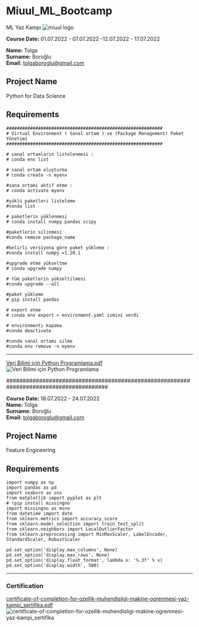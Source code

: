 
# Miuul_ML_Bootcamp
ML Yaz Kampı 
![miuul logo](https://user-images.githubusercontent.com/46046034/181748448-3fe39a17-a6f0-44b6-bfa8-322760b3b4a6.png)


**Course Date:** 01.07.2022 - 07.07.2022 -12.07.2022 - 17.07.2022 

**Name:** Tolga  
**Surname:** Boroğlu  
**Email:** tolgaboroglu@gmail.com  



## Project Name
Python for Data Science
## Requirements
```
###########################################################
# Virtual Environment ( Sanal ortam ) ve (Package Management) Paket Yönetimi
###########################################################

# sanal ortamların listelenmesi :
# conda env list

# sanal ortam oluşturma
# conda create -n myenv

#sana ortamı aktif etme :
# conda activate myenv

#yüklü paketleri listeleme
#conda list 

# paketlerin yüklenmesi 
# conda install numpy pandas scipy 

#paketlerin silinmesi 
#conda remove package_name 

#belirli versiyona göre paket yükleme : 
#conda install numpy =1.20.1  

#upgrade etme yükseltme 
# conda upgrade numpy 

# tüm paketlerin yükseltilmesi 
#conda upgrade --all 

#paket yükleme 
# pip install pandas  

# export etme 
# conda env export > environment.yaml ismini verdi

# environmentı kapama 
#conda deactivate  

#conda sanal ortamı silme 
#conda env remove -n myenv 
```
--- 

[Veri Bilimi için Python Programlama.pdf](https://github.com/tolgaboroglu/Miuul_ML_Bootcamp/files/9219441/Veri.Bilimi.icin.Python.Programlama.pdf)
![Veri Bilimi için Python Programlama](https://user-images.githubusercontent.com/46046034/181747824-ccd7ea61-88b7-4f1e-ae8e-f4bd768d0cfc.png)



#######################################################################################


**Course Date:** 18.07.2022 - 24.07.2022  
**Name:** Tolga  
**Surname:** Boroğlu  
**Email:** tolgaboroglu@gmail.com  



## Project Name
Feature Engineering

## Requirements
```
import numpy as np
import pandas as pd
import seaborn as sns
from matplotlib import pyplot as plt
# !pip install missingno
import missingno as msno
from datetime import date
from sklearn.metrics import accuracy_score
from sklearn.model_selection import train_test_split
from sklearn.neighbors import LocalOutlierFactor
from sklearn.preprocessing import MinMaxScaler, LabelEncoder, StandardScaler, RobustScaler

pd.set_option('display.max_columns', None)
pd.set_option('display.max_rows', None)
pd.set_option('display.float_format', lambda x: '%.3f' % x)
pd.set_option('display.width', 500)
```
---

### Certification
[certificate-of-completion-for-ozellik-muhendisligi-makine-ogrenmesi-yaz-kampi_sertifika.pdf](https://github.com/tolgaboroglu/Miuul_ML_Bootcamp/files/9219365/certificate-of-completion-for-ozellik-muhendisligi-makine-ogrenmesi-yaz-kampi_sertifika.pdf)
![certificate-of-completion-for-ozellik-muhendisligi-makine-ogrenmesi-yaz-kampi_sertifika](https://user-images.githubusercontent.com/46046034/181748147-5e93e291-77c6-4b65-96b9-dd5f73e748b8.png)

